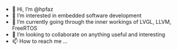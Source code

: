 - 👋 Hi, I’m @hpfaz
- 👀 I’m interested in embedded software development
- 🌱 I’m currently going through the inner workings of LVGL, LLVM, FreeRTOS
- 💞️ I’m looking to collaborate on anything useful and interesting
- 📫 How to reach me ...

<!---
hpfaz/hpfaz is a ✨ special ✨ repository because its `README.md` (this file) appears on your GitHub profile.
You can click the Preview link to take a look at your changes.
--->
